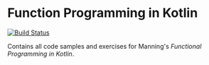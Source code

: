 # Function Programming in Kotlin

[![Build Status](https://travis-ci.org/fpinkotlin/fpinkotlin.svg?branch=master)](https://travis-ci.org/fpinkotlin/fpinkotlin)

Contains all code samples and exercises for Manning's _Functional Programming
in Kotlin_.
